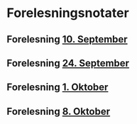 # Forelesningsnotater

## Forelesning <a href="./10sept.md">10. September</a>

## Forelesning <a href="./24sept.md">24. September</a>

## Forelesning <a href="./1okt.md">1. Oktober</a>

## Forelesning <a href="./8okt.md">8. Oktober</a>
